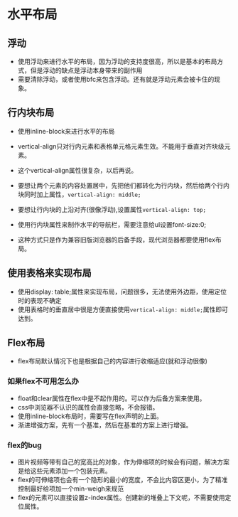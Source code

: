 # 水平布局

## 浮动

* 使用浮动来进行水平的布局，因为浮动的支持度很高，所以是基本的布局方式，但是浮动的缺点是浮动本身带来的副作用
* 需要清除浮动，或者使用bfc来包含浮动。还有就是浮动元素会被卡住的现象。

## 行内块布局

* 使用inline-block来进行水平的布局
* vertical-align只对行内元素和表格单元格元素生效。不能用于垂直对齐块级元素。
* 这个vertical-align属性很复杂，以后再说。
* 要想让两个元素的内容处置居中，先把他们都转化为行内块，然后给两个行内块同时加上属性，```vertical-align: middle;```
* 要想让行内块的上沿对齐(很像浮动),设置属性```vertical-align: top;```

* 使用行内块属性来制作水平的导航栏，需要注意给ul设置font-size:0;
* 这种方式只是作为兼容旧版浏览器的后备手段，现代浏览器都要使用flex布局。

## 使用表格来实现布局

* 使用display: table;属性来实现布局，问题很多，无法使用外边距，使用定位时的表现不确定
* 使用表格时的垂直居中很是方便直接使用```vertical-align: middle;```属性即可达到。

## Flex布局

* flex布局默认情况下也是根据自己的内容进行收缩适应(就和浮动很像)

### 如果flex不可用怎么办

* float和clear属性在flex中是不起作用的。可以作为后备方案来使用。
* css中浏览器不认识的属性会直接忽略，不会报错。
* 使用inline-block布局时，需要写在flex声明的上面。
* 渐进增强方案，先有一个基准，然后在基准的方案上进行增强。

### flex的bug

* 图片视频等带有自己的宽高比的对象，作为伸缩项的时候会有问题，解决方案是给这些元素添加一个包装元素。
* flex的可伸缩项也会有一个隐形的最小的宽度，不会比内容区更小，为了精准控制最好给项加一个min-weigh来规范
* flex的元素可以直接设置z-index属性。创建新的堆叠上下文呢，不需要使用定位属性。
  